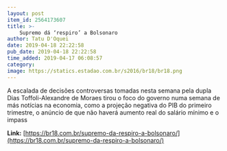 ```yaml
---
layout: post
item_id: 2564173607
title: >-
    Supremo dá ‘respiro’ a Bolsonaro
author: Tatu D'Oquei
date: 2019-04-18 22:22:58
pub_date: 2019-04-18 22:22:58
time_added: 2019-04-17 06:08:57
category: 
image: https://statics.estadao.com.br/s2016/br18/br18.png
---
```


A escalada de decisões controversas tomadas nesta semana pela dupla Dias Toffoli-Alexandre de Moraes tirou o foco do governo numa semana de más notícias na economia, como a projeção negativa do PIB do primeiro trimestre, o anúncio de que não haverá aumento real do salário mínimo e o impass

**Link:** [https://br18.com.br/supremo-da-respiro-a-bolsonaro/](https://br18.com.br/supremo-da-respiro-a-bolsonaro/)

